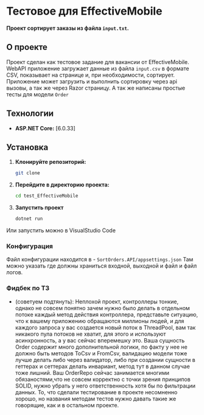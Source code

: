 # Тестовое для EffectiveMobile

**Проект сортирует заказы из файла `input.txt`.**

## О проекте

Проект сделан как тестовое задание для вакансии от EffectiveMobile. 
WebAPI приложение загружает данные из файла `input.csv` в формате CSV, показывает на странице и, при необходимости, сортирует. 
Приложение может загрузить и выполнить сортировку через api вызовы, а так же через Razor страницу.
А так же написаны простые тесты для модели `Order`

## Технологии

* **ASP.NET Core:** [6.0.33]

## Установка

1. **Клонируйте репозиторий:**
   ```bash
   git clone 
   ```
3. **Перейдите в директорию проекта:**
   ```bash
   cd test_EffectiveMobile
   ```
2. **Запустить проект**
   ```bash
   dotnet run
   ```
Или запустить можно в VisualStudio Code

### Конфигурация
Файл конфигурации находится в - `SortOrders.API/appsettings.json`
Там можно указать где должны храниться входной, выходной и файл и файл логов. 

### Фидбек по ТЗ 
- (советуем подтянуть): Неплохой проект, контроллеры тонкие, однако не совсем понятно зачем нужно было делать в отдельном потоке каждый метод действия контроллера, представьте ситуацию, что к вашему приложению обращаются миллионы людей, и для каждого запроса у вас создается новый поток в ThreadPool, вам так никакого пула потоков не хватит, для этого и используют асинхронность, а у вас сейчас вперемешку это. Ваша сущность Order содержит много дополнительной логики, по факту у нее не должно быть методов ToCsv и FromCsv, валидацию модели тоже лучше делать либо через валидатор, либо при создании сущности в геттерах и сеттерах делать инвариант, метод тут в данном случае тоже лишний. Ваш OrderRepo сейчас занимается многими обязаностями,что не совсем корректно с точки зрения принципов SOLID, нужно убрать у него ответственность хотя бы по фильтрации данных. То, что сделали тестирование в проекте несомненно хорошо, но названия методам тестов нужно давать такие же говорящие, как и в остальном проекте.